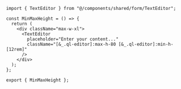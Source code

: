 ﻿```tsx
import { TextEditor } from "@/components/shared/form/TextEditor";

const MinMaxHeight = () => {
  return (
    <div className="max-w-xl">
      <TextEditor
        placeholder="Enter your content..."
        className="[&_.ql-editor]:max-h-80 [&_.ql-editor]:min-h-[12rem]"
      />
    </div>
  );
};

export { MinMaxHeight };

```
